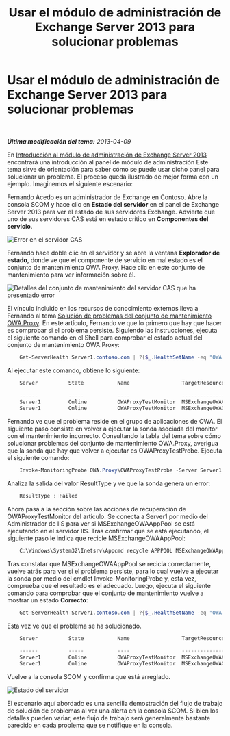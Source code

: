 ﻿---
title: Usar el módulo de administración de Exchange Server 2013 para solucionar problemas
TOCTitle: Usar el módulo de administración de Exchange Server 2013 para solucionar problemas
ms:assetid: c9672dad-1e67-4f07-bad9-539a67f2ac70
ms:mtpsurl: https://technet.microsoft.com/es-es/library/Dn195913(v=EXCHG.150)
ms:contentKeyID: 53181936
ms.date: 04/03/2015
mtps_version: v=EXCHG.150
ms.translationtype: HT
---

# Usar el módulo de administración de Exchange Server 2013 para solucionar problemas

 

_**Última modificación del tema:**   2013-04-09_

En [Introducción al módulo de administración de Exchange Server 2013](getting-started-with-exchange-server-2013-management-pack.md) encontrará una introducción al panel de módulo de administración Este tema sirve de orientación para saber cómo se puede usar dicho panel para solucionar un problema. El proceso queda ilustrado de mejor forma con un ejemplo. Imaginemos el siguiente escenario:

Fernando Acedo es un administrador de Exchange en Contoso. Abre la consola SCOM y hace clic en **Estado del servidor** en el panel de Exchange Server 2013 para ver el estado de sus servidores Exchange. Advierte que uno de sus servidores CAS está en estado crítico en **Componentes del servicio**.

![Error en el servidor CAS](images/Dn195913.32a265d9-68e0-4d8c-9f83-1d10cdda1f84(EXCHG.150).png "Error en el servidor CAS")

Fernando hace doble clic en el servidor y se abre la ventana **Explorador de estado**, donde ve que el componente de servicio en mal estado es el conjunto de mantenimiento OWA.Proxy. Hace clic en este conjunto de mantenimiento para ver información sobre él.

![Detalles del conjunto de mantenimiento del servidor CAS que ha presentado error](images/Dn195913.8e4d05a6-9128-40d8-b262-e60e9affc973(EXCHG.150).png "Detalles del conjunto de mantenimiento del servidor CAS que ha presentado error")

El vínculo incluido en los recursos de conocimiento externos lleva a Fernando al tema [Solución de problemas del conjunto de mantenimiento OWA.Proxy](https://technet.microsoft.com/es-es/library/jj737712\(v=exchg.150\)). En este artículo, Fernando ve que lo primero que hay que hacer es comprobar si el problema persiste. Siguiendo las instrucciones, ejecuta el siguiente comando en el Shell para comprobar el estado actual del conjunto de mantenimiento OWA.Proxy:

```Powershell
    Get-ServerHealth Server1.contoso.com | ?{$_.HealthSetName -eq "OWA.Proxy"}
```

Al ejecutar este comando, obtiene lo siguiente:

```Powershell
    Server          State           Name                 TargetResource       HealthSetName   AlertValue ServerComp
                                                                                                         onent
    ------          -----           ----                 --------------       -------------   ---------- ----------
    Server1         Online          OWAProxyTestMonitor  MSExchangeOWAAppPool OWA.Proxy       Unhealthy  OwaProxy
    Server1         Online          OWAProxyTestMonitor  MSExchangeOWACale... OWA.Proxy       Healthy    OwaProxy
```

Fernando ve que el problema reside en el grupo de aplicaciones de OWA. El siguiente paso consiste en volver a ejecutar la sonda asociada del monitor con el mantenimiento incorrecto. Consultando la tabla del tema sobre cómo solucionar problemas del conjunto de mantenimiento OWA.Proxy, averigua que la sonda que hay que volver a ejecutar es OWAProxyTestProbe. Ejecuta el siguiente comando:

```Powershell
    Invoke-MonitoringProbe OWA.Proxy\OWAProxyTestProbe -Server Server1.contoso.com | Format-List
```

Analiza la salida del valor ResultType y ve que la sonda genera un error:

```Powershell
    ResultType : Failed
```

Ahora pasa a la sección sobre las acciones de recuperación de OWAProxyTestMonitor del artículo. Se conecta a Server1 por medio del Administrador de IIS para ver si MSExchangeOWAAppPool se está ejecutando en el servidor IIS. Tras confirmar que se está ejecutando, el siguiente paso le indica que recicle MSExchangeOWAAppPool:

```Powershell
    C:\Windows\System32\Inetsrv\Appcmd recycle APPPOOL MSExchangeOWAAppPool
```

Tras constatar que MSExchangeOWAAppPool se recicla correctamente, vuelve atrás para ver si el problema persiste, para lo cual vuelve a ejecutar la sonda por medio del cmdlet Invoke-MonitoringProbe y, esta vez, comprueba que el resultado es el adecuado. Luego, ejecuta el siguiente comando para comprobar que el conjunto de mantenimiento vuelve a mostrar un estado **Correcto**:

```Powershell
    Get-ServerHealth Server1.contoso.com | ?{$_.HealthSetName -eq "OWA.Proxy"}
```

Esta vez ve que el problema se ha solucionado.

```Powershell
    Server          State           Name                 TargetResource       HealthSetName   AlertValue ServerComp
                                                                                                         onent
    ------          -----           ----                 --------------       -------------   ---------- ----------
    Server1         Online          OWAProxyTestMonitor  MSExchangeOWAAppPool OWA.Proxy       Healthy    OwaProxy
    Server1         Online          OWAProxyTestMonitor  MSExchangeOWACale... OWA.Proxy       Healthy    OwaProxy
```

Vuelve a la consola SCOM y confirma que está arreglado.

![Estado del servidor](images/Dn195913.c863be83-fc4b-4daf-a18b-27b1aae15b1d(EXCHG.150).png "Estado del servidor")

El escenario aquí abordado es una sencilla demostración del flujo de trabajo de solución de problemas al ver una alerta en la consola SCOM. Si bien los detalles pueden variar, este flujo de trabajo será generalmente bastante parecido en cada problema que se notifique en la consola.


